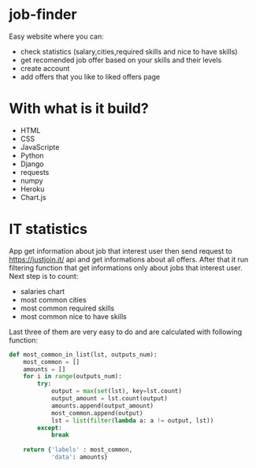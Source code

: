 # job-finder

Easy website where you can:
- check statistics (salary,cities,required skills and nice to have skills)
- get recomended job offer based on your skills and their levels
- create account 
- add offers that you like to liked offers page


# With what is it build?
- HTML
- CSS
- JavaScripte
- Python
- Django
- requests
- numpy
- Heroku
- Chart.js


# IT statistics
App get information about job that interest user then send request to https://justjoin.it/ api and get informations about all offers.
After that it run filtering function that get informations only about jobs that interest user. Next step is to count:
- salaries chart
- most common cities
- most common required skills
- most common nice to have skills

Last three of them are very easy to do and are calculated with following function:
```python
def most_common_in_list(lst, outputs_num):
    most_common = []
    amounts = []
    for i in range(outputs_num):
        try:
            output = max(set(lst), key=lst.count)
            output_amount = lst.count(output)
            amounts.append(output_amount)
            most_common.append(output)
            lst = list(filter(lambda a: a != output, lst))
        except:
            break
    
    return {'labels' : most_common, 
            'data': amounts}
```
